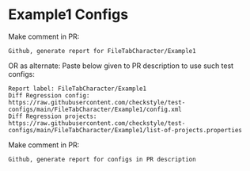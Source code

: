 # Example1 Configs
Make comment in PR:
```
Github, generate report for FileTabCharacter/Example1
```
OR as alternate:
Paste below given to PR description to use such test configs:
```
Report label: FileTabCharacter/Example1
Diff Regression config: https://raw.githubusercontent.com/checkstyle/test-configs/main/FileTabCharacter/Example1/config.xml
Diff Regression projects: https://raw.githubusercontent.com/checkstyle/test-configs/main/FileTabCharacter/Example1/list-of-projects.properties
```
Make comment in PR:
```
Github, generate report for configs in PR description
```
